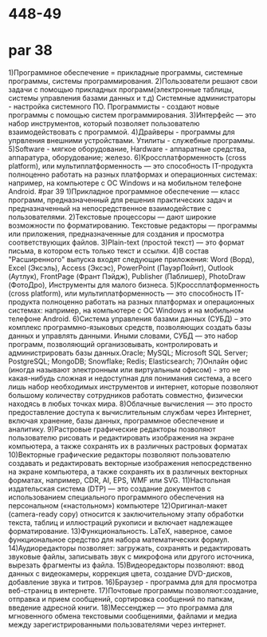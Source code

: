 # 448-49
# par 38
1)Программное обеспечение = прикладные программы, системные программы, системы программирования.
2)Пользователи решают свои задачи с помощью прикладных программ(электронные таблицы, системы управления базами данных и т.д)
Системные администраторы - настройка системного ПО.
Программисты - создают новые программы с помощью систем программирования.
3)Интерфейс — это набор инструментов, который позволяет пользователю взаимодействовать с программой.
4)Драйверы - программы для упрвления внешними устройствами. Утилиты - служебные программы.
5)Software - мягкое оборудование, Hardware - аппаратные средства, аппаратура, оборудование; железо.
6)Кроссплатформенность (cross platform), или мультиплатформенность — это способность IT-продукта полноценно работать на разных платформах и операционных системах: например, на компьютере с ОС Windows и на мобильном телефоне Android.
#par 39
1)Прикладное программное обеспечение — класс программ, предназначенный для решения практических задач и предназначенный на непосредственное взаимодействие с пользователями.
2)Текстовые процессоры — дают широкие возможности по форматированию. Текстовые редакторы — программы или приложения, предназначенные для создания и просмотра соответствующих файлов.
3)Plain-text (простой текст) — это формат письма, в котором есть только текст и ссылки.
4)В состав "Расширенного" выпуска входят следующие приложения: Word (Ворд), Excel (Эксэль), Access (Эксэс), PowerPoint (ПауэрПойнт), Outlook (Аутлук), FrontPage (Франт Пэйдж), Publisher (Паблишер), PhotoDraw (ФотоДро), Инструменты для малого бизнеса.
5)Кроссплатформенность (cross platform), или мультиплатформенность — это способность IT-продукта полноценно работать на разных платформах и операционных системах: например, на компьютере с ОС Windows и на мобильном телефоне Android.
6)Система управления базами данных (СУБД) – это комплекс программно-языковых средств, позволяющих создать базы данных и управлять данными. Иными словами, СУБД — это набор программ, позволяющий организовывать, контролировать и администрировать базы данных.Oracle;
MySQL;
Microsoft SQL Server;
PostgreSQL;
MongoDB;
Snowflake;
Redis;
Elasticsearch;
7)Онлайн офис (иногда называют электронным или виртуальным офисом) - это не какая-нибудь сложная и недоступная для понимания система, 
а всего лишь набор необходимых инструментов и интернет, которые позволяют большому количеству сотрудников работать совместно, физически находясь в любых точках мира.
8)Облачные вычисления — это просто предоставление доступа к вычислительным службам через Интернет, включая хранение, базы данных, программное обеспечение и аналитику.
9)Растровые графические редакторы позволяют пользователю рисовать и редактировать изображения на экране компьютера, а также сохранять их в различных растровых форматах
10)Векторные графические редакторы позволяют пользователю создавать и редактировать векторные изображения непосредственно на экране компьютера, а также сохранять их в различных векторных форматах, например, CDR, AI, EPS, WMF или SVG.
11)Настольная издательская система (DTP) — это создание документов с использованием специального программного обеспечения на персональном («настольном») компьютере 
12)Оригинал-макет (сamera-ready copy) относится к заключительному этапу обработки текста, таблиц и иллюстраций рукописи и включает надлежащее форматирование.
13)Функциональность. LaTeX, наверное, самое функциональное средство для набора математических формул.
14)Аудиоредакторы позволяет: загружать, сохранять и редактировать звуковые файлы, записывать звук с микрофона или другого источника, вырезать фрагменты из файла.
15)Видеоредакторы позволяют: ввод данных с видеокамеры, коррекция цвета, создание DVD-дисков, добавление звука и титров.
16)Браузер - программа для для просмотра веб-страниц в интернете.
17)Почтовые программы позволяют:создание, отправка и прием сообщений, сортировка сообщений по папкам, введение адресной книги.
18)Мессенджер — это программа для мгновенного обмена текстовыми сообщениями, файлами и медиа между зарегистрированными пользователями через интернет. 
